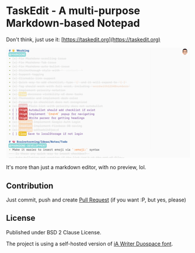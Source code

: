 # TaskEdit - A multi-purpose Markdown-based Notepad

Don't think, just use it: [https://taskedit.org](https://taskedit.org)

![](screenshot.png)

It's more than just a markdown editor, with no preview, lol.

## Contribution

Just commit, push and create [Pull Request](https://github.com/huytd/taskedit/pulls) (if you want :P, but yes, please)

## License

Published under BSD 2 Clause License.

The project is using a self-hosted version of [iA Writer Duospace font](https://github.com/iaolo/iA-Fonts/tree/master/iA%20Writer%20Duospace).
